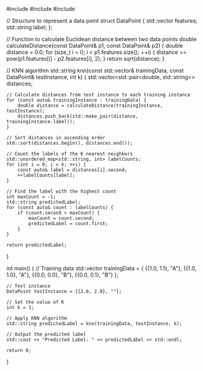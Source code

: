 #include <iostream>
#include <vector>
#include <cmath>

// Structure to represent a data point
struct DataPoint {
    std::vector<double> features;
    std::string label;
};

// Function to calculate Euclidean distance between two data points
double calculateDistance(const DataPoint& p1, const DataPoint& p2) {
    double distance = 0.0;
    for (size_t i = 0; i < p1.features.size(); ++i) {
        distance += pow(p1.features[i] - p2.features[i], 2);
    }
    return sqrt(distance);
}

// KNN algorithm
std::string knn(const std::vector<DataPoint>& trainingData, const DataPoint& testInstance, int k) {
    std::vector<std::pair<double, std::string>> distances;

    // Calculate distances from test instance to each training instance
    for (const auto& trainingInstance : trainingData) {
        double distance = calculateDistance(trainingInstance, testInstance);
        distances.push_back(std::make_pair(distance, trainingInstance.label));
    }

    // Sort distances in ascending order
    std::sort(distances.begin(), distances.end());

    // Count the labels of the K nearest neighbors
    std::unordered_map<std::string, int> labelCounts;
    for (int i = 0; i < k; ++i) {
        const auto& label = distances[i].second;
        ++labelCounts[label];
    }

    // Find the label with the highest count
    int maxCount = -1;
    std::string predictedLabel;
    for (const auto& count : labelCounts) {
        if (count.second > maxCount) {
            maxCount = count.second;
            predictedLabel = count.first;
        }
    }

    return predictedLabel;
}

int main() {
    // Training data
    std::vector<DataPoint> trainingData = {
        {{1.0, 1.1}, "A"},
        {{1.0, 1.0}, "A"},
        {{0.0, 0.0}, "B"},
        {{0.0, 0.1}, "B"}
    };

    // Test instance
    DataPoint testInstance = {{2.0, 2.0}, ""};

    // Set the value of K
    int k = 3;

    // Apply KNN algorithm
    std::string predictedLabel = knn(trainingData, testInstance, k);

    // Output the predicted label
    std::cout << "Predicted Label: " << predictedLabel << std::endl;

    return 0;
}
